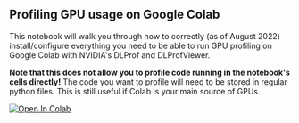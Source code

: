 ## Profiling GPU usage on Google Colab

This notebook will walk you through how to correctly (as of August 2022) install/configure everything you need to be able to run GPU profiling on Google Colab with NVIDIA's DLProf and DLProfViewer.

**Note that this does not allow you to profile code running in the notebook's cells directly!**
The code you want to profile will need to be stored in regular python files. This is still useful if Colab is your main source of GPUs. 

[![Open In Colab](https://colab.research.google.com/assets/colab-badge.svg)](https://colab.research.google.com/github/wbuchwalter/colab_gpu_profiling/blob/main/GPU_Profiling_from_colab.ipynb)

